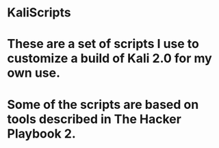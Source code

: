 # KaliScripts
#
# These are a set of scripts I use to customize a build of Kali 2.0 for my own use.
# Some of the scripts are based on tools described in The Hacker Playbook 2.


